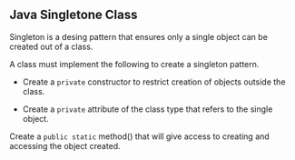 ## **Java Singletone Class**

Singleton is a desing pattern that ensures only a single object can be created out of a class.

A class must implement the following to create a singleton pattern.

* Create a `private` constructor to restrict creation of objects outside the class.

* Create a `private` attribute of the class type that refers to the single object.

Create a `public static` method() that will give access to creating and accessing the object created.
